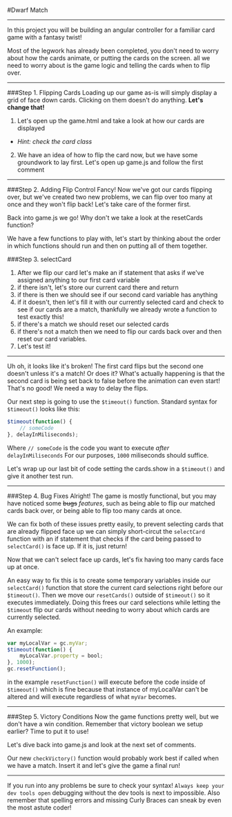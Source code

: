 #Dwarf Match

---

In this project you will be building an angular controller for a familiar card game with a fantasy twist!

Most of the legwork has already been completed, you don't need to worry about how the cards animate, or 
putting the cards on the screen. all we need to worry about is the game logic and telling the cards when to flip over.

---

###Step 1. Flipping Cards
Loading up our game as-is will simply display a grid of face down cards. Clicking on them doesn't do anything. __Let's change that!__

1. Let's open up the game.html and take a look
at how our cards are displayed
  * _Hint: check the card class_
2. We have an idea of how to flip the card now,
but we have some groundwork to lay first. Let's open up
game.js and follow the first comment

---

###Step 2. Adding Flip Control
Fancy! Now we've got our cards flipping over, but we've
created two new problems, we can flip over too many at once
and they won't flip back! Let's take care of the former first.

Back into game.js we go! Why don't we take a look
at the resetCards function?

We have a few functions to play with, let's start by thinking about the order in
which functions should run and then on putting all of them together.


###Step 3. selectCard 
  1. After we flip our card let's make an if statement that asks
  if we've assigned anything to our first card variable
  2. if there isn't, let's store our current card there and return
  3. if there is then we should see if our second card variable has anything
  4. if it doesn't, then let's fill it with our currently selected card
  and check to see if our cards are a match, thankfully
  we already wrote a function to test exactly this!
  5. if there's a match we should reset our selected cards
  6. if there's not a match then we need to flip our cards back over and then reset
  our card variables.
  7. Let's test it!
  
---

Uh oh, it looks like it's broken! The first card flips but the second one doesn't unless it's a match!
Or does it? What's actually happening is that the second card is being set back to false before the animation
can even start! That's no good! We need a way to delay the flips.

Our next step is going to use the `$timeout()` function.
Standard syntax for `$timeout()` looks like this:

```javascript
$timeout(function() {
    // someCode
}, delayInMiliseconds);
```

Where `// someCode` is the code you want to execute _after_ `delayInMiliseconds`
For our purposes, `1000` miliseconds should suffice.

Let's wrap up our last bit of code setting the cards.show in a `$timeout()` and give it another test run.

---

###Step 4. Bug Fixes
Alright! The game is mostly functional, but you may have noticed some ~~bugs~~ _features_, such as being able to flip
our matched cards back over, or being able to flip too many cards at once.

We can fix both of these issues pretty easily, to prevent selecting cards that are already flipped face up
we can simply short-circut the `selectCard` function with an if statement that checks if the card being passed to `selectCard()`
is face up. If it is, just return!
  
Now that we can't select face up cards, let's fix having too many cards face up at once.

An easy way to fix this is to create some temporary variables inside our `selectCard()` function that store
the current card selections right before our `$timeout()`. Then we move our `resetCards()` outside of `$timeout()` so
it executes immediately. Doing this frees our card selections while letting the `$timeout` flip our cards without needing
to worry about which cards are currently selected.

An example:
```javascript
var myLocalVar = gc.myVar;
$timeout(function() {
    myLocalVar.property = bool;
}, 1000);
gc.resetFunction();
```
in the example `resetFunction()` will execute before the code inside of `$timeout()` which is fine because that instance
of myLocalVar can't be altered and will execute regardless of what `myVar` becomes.
  
---

###Step 5. Victory Conditions
Now the game functions pretty well, but we don't have a win condition. Remember that victory boolean we setup earlier?
Time to put it to use!

Let's dive back into game.js and look at the next set of comments.

Our new `checkVictory()` function would probably work best if called when we have a match. Insert it and let's give the game
a final run!

---

If you run into any problems be sure to check your syntax! `Always keep your dev tools open` debugging without the dev tools is next to impossible. Also remember that spelling errors and missing Curly Braces can sneak by even the most astute coder!
